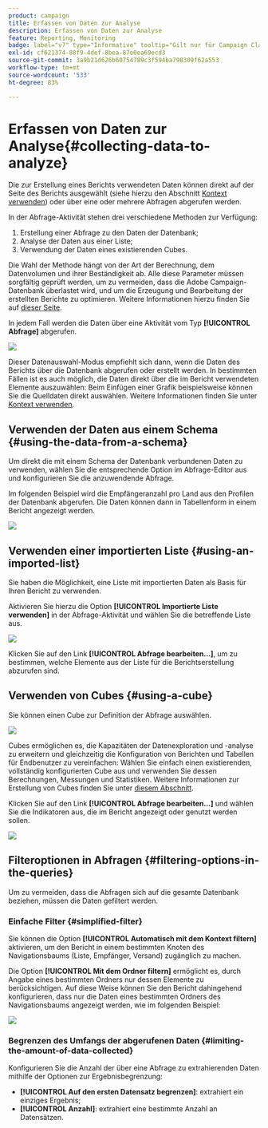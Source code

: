 ```yaml
---
product: campaign
title: Erfassen von Daten zur Analyse
description: Erfassen von Daten zur Analyse
feature: Reporting, Monitoring
badge: label="v7" type="Informative" tooltip="Gilt nur für Campaign Classic v7"
exl-id: cf621374-88f9-4def-8bea-87e0ea69ecd3
source-git-commit: 3a9b21d626b60754789c3f594ba798309f62a553
workflow-type: tm+mt
source-wordcount: '533'
ht-degree: 83%

---
```


# Erfassen von Daten zur Analyse{#collecting-data-to-analyze}



Die zur Erstellung eines Berichts verwendeten Daten können direkt auf der Seite des Berichts ausgewählt (siehe hierzu den Abschnitt [Kontext verwenden](../../reporting/using/using-the-context.md)) oder über eine oder mehrere Abfragen abgerufen werden.

In der Abfrage-Aktivität stehen drei verschiedene Methoden zur Verfügung:

1. Erstellung einer Abfrage zu den Daten der Datenbank;
1. Analyse der Daten aus einer Liste;
1. Verwendung der Daten eines existierenden Cubes.

Die Wahl der Methode hängt von der Art der Berechnung, dem Datenvolumen und ihrer Beständigkeit ab. Alle diese Parameter müssen sorgfältig geprüft werden, um zu vermeiden, dass die Adobe Campaign-Datenbank überlastet wird, und um die Erzeugung und Bearbeitung der erstellten Berichte zu optimieren. Weitere Informationen hierzu finden Sie auf [dieser Seite](../../reporting/using/best-practices.md#optimizing-report-creation).

In jedem Fall werden die Daten über eine Aktivität vom Typ **[!UICONTROL Abfrage]** abgerufen.

![](assets/reporting_query_edit.png)

Dieser Datenauswahl-Modus empfiehlt sich dann, wenn die Daten des Berichts über die Datenbank abgerufen oder erstellt werden. In bestimmten Fällen ist es auch möglich, die Daten direkt über die im Bericht verwendeten Elemente auszuwählen: Beim Einfügen einer Grafik beispielsweise können Sie die Quelldaten direkt auswählen. Weitere Informationen finden Sie unter [Kontext verwenden](../../reporting/using/using-the-context.md).

## Verwenden der Daten aus einem Schema {#using-the-data-from-a-schema}

Um direkt die mit einem Schema der Datenbank verbundenen Daten zu verwenden, wählen Sie die entsprechende Option im Abfrage-Editor aus und konfigurieren Sie die anzuwendende Abfrage.

Im folgenden Beispiel wird die Empfängeranzahl pro Land aus den Profilen der Datenbank abgerufen. Die Daten können dann in Tabellenform in einem Bericht angezeigt werden.

![](assets/reporting_query_from_schema.png)

## Verwenden einer importierten Liste {#using-an-imported-list}

Sie haben die Möglichkeit, eine Liste mit importierten Daten als Basis für Ihren Bericht zu verwenden.

Aktivieren Sie hierzu die Option **[!UICONTROL Importierte Liste verwenden]** in der Abfrage-Aktivität und wählen Sie die betreffende Liste aus.

![](assets/reporting_query_from_list.png)

Klicken Sie auf den Link **[!UICONTROL Abfrage bearbeiten...]**, um zu bestimmen, welche Elemente aus der Liste für die Berichtserstellung abzurufen sind.

## Verwenden von Cubes {#using-a-cube}

Sie können einen Cube zur Definition der Abfrage auswählen.

![](assets/reporting_query_from_cube.png)

Cubes ermöglichen es, die Kapazitäten der Datenexploration und -analyse zu erweitern und gleichzeitig die Konfiguration von Berichten und Tabellen für Endbenutzer zu vereinfachen: Wählen Sie einfach einen existierenden, vollständig konfigurierten Cube aus und verwenden Sie dessen Berechnungen, Messungen und Statistiken. Weitere Informationen zur Erstellung von Cubes finden Sie unter [diesem Abschnitt](../../reporting/using/ac-cubes.md).

Klicken Sie auf den Link **[!UICONTROL Abfrage bearbeiten...]** und wählen Sie die Indikatoren aus, die im Bericht angezeigt oder genutzt werden sollen.

![](assets/reporting_query_from_cube_edit_query.png)

## Filteroptionen in Abfragen {#filtering-options-in-the-queries}

Um zu vermeiden, dass die Abfragen sich auf die gesamte Datenbank beziehen, müssen die Daten gefiltert werden.

### Einfache Filter {#simplified-filter}

Sie können die Option **[!UICONTROL Automatisch mit dem Kontext filtern]** aktivieren, um den Bericht in einem bestimmten Knoten des Navigationsbaums (Liste, Empfänger, Versand) zugänglich zu machen.

Die Option **[!UICONTROL Mit dem Ordner filtern]** ermöglicht es, durch Angabe eines bestimmten Ordners nur dessen Elemente zu berücksichtigen. Auf diese Weise können Sie den Bericht dahingehend konfigurieren, dass nur die Daten eines bestimmten Ordners des Navigationsbaums angezeigt werden, wie im folgenden Beispiel:

![](assets/reporting_control_folder.png)

### Begrenzen des Umfangs der abgerufenen Daten {#limiting-the-amount-of-data-collected}

Konfigurieren Sie die Anzahl der über eine Abfrage zu extrahierenden Daten mithilfe der Optionen zur Ergebnisbegrenzung:

* **[!UICONTROL Auf den ersten Datensatz begrenzen]**: extrahiert ein einziges Ergebnis;
* **[!UICONTROL Anzahl]**: extrahiert eine bestimmte Anzahl an Datensätzen.
